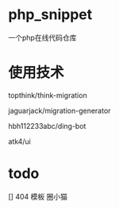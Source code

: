 # php_snippet
一个php在线代码仓库

# 使用技术

topthink/think-migration

jaguarjack/migration-generator

hbh112233abc/ding-bot

atk4/ui

# todo

[] 404 模板 圈小猫


